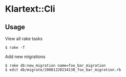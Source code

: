 # Klartext::Cli

## Usage ##

View all rake tasks

    $ rake -T

Add new migrations

    $ rake db:new_migration name=foo_bar_migration
    $ edit db/migrate/20081220234130_foo_bar_migration.rb
